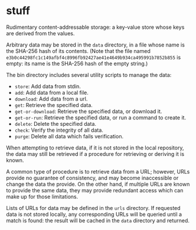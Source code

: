 # stuff

Rudimentary content-addressable storage: a key-value store whose keys
are derived from the values.

Arbitrary data may be stored in the `data` directory, in a file whose
name is the SHA-256 hash of its contents. (Note that the file named
`e3b0c44298fc1c149afbf4c8996fb92427ae41e4649b934ca495991b7852b855` is
empty: its name is the SHA-256 hash of the empty string.)

The bin directory includes several utility scripts to manage the data:
- `store`: Add data from stdin.
- `add`: Add data from a local file.
- `download`: Add data from a url.
- `get`: Retrieve the specified data.
- `get-or-download`: Retrieve the specified data, or download it.
- `get-or-run`: Retrieve the specified data, or run a command to create it.
- `delete`: Delete the specified data.
- `check`: Verify the integrity of all data.
- `purge`: Delete all data which fails verification.

When attempting to retrieve data, if it is not stored in the local
repository, the data may still be retrieved if a procedure for
retrieving or deriving it is known.

A common type of procedure is to retrieve data from a URL; however, URLs
provide no guarantee of consistency, and may become inaccessible or
change the data the provide. On the other hand, if multiple URLs are
known to provide the same data, they may provide redundant access which
can make up for those limitations.

Lists of URLs for data may be defined in the `urls` directory. If
requested data is not stored locally, any corresponding URLs will be
queried until a match is found: the result will be cached in the `data`
directory and returned.
